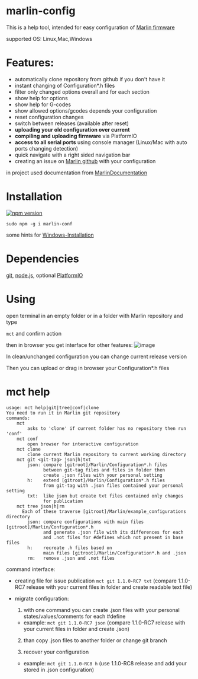 # marlin-config

This is a help tool, intended for easy configuration of [Marlin firmware](https://github.com/MarlinFirmware/Marlin)

supported OS: Linux,Mac,Windows

# Features:

* automatically clone repository from github if you don't have it
* instant changing of Configuration*.h files
* filter only changed options overall and for each section
* show help for options
* show help for G-codes
* show allowed options/gcodes depends your configuration
* reset configuration changes
* switch between releases (available after reset)
* **uploading your old configuration over current**
* **compiling and uploading firmware** via PlatformIO
* **access to all serial ports** using console manager (Linux/Mac with auto ports changing detection)
* quick navigate with a right sided navigation bar
* creating an issue on [Marlin github](https://github.com/MarlinFirmware/Marlin) with your configuration

in project used documentation from [MarlinDocumentation](https://github.com/MarlinFirmware/MarlinDocumentation/_configuration/configuration.md)


# Installation
[![npm version](https://badge.fury.io/js/marlin-conf.svg)](https://badge.fury.io/js/marlin-conf)

`sudo npm -g i marlin-conf`

some hints for [Windows-Installation](https://github.com/akaJes/marlin-config/wiki/Windows-Installation)

# Dependencies

[git](https://git-scm.com/downloads), [node.js](https://nodejs.org/en/download/), optional [PlatformIO](http://docs.platformio.org/en/latest/installation.html)

# Using
open terminal in an empty folder or in a folder with Marlin repository and type

`mct` and confirm action

then in browser you get interface for other features:
![image](https://cloud.githubusercontent.com/assets/3035266/26492336/2934c98c-421c-11e7-8aab-3ddab57525f3.png)


In clean/unchanged configuration you can change current release version

Then you can upload or drag in browser your Configuration*.h files

# mct help
```
usage: mct help|git|tree|conf|clone
You need to run it in Marlin git repository
commands:
    mct
        asks to 'clone' if current folder has no repository then run 'conf'
    mct conf
        open browser for interactive configuration
    mct clone
        clone current Marlin repository to current working directory
    mct git <git-tag> json|h|txt
        json: compare [gitroot]/Marlin/Configuration*.h files
              between git-tag files and files in folder then
              create .json files with your personal setting
        h:    extend [gitroot]/Marlin/Configuration*.h files
              from git-tag with .json files contained your personal setting
        txt:  like json but create txt files contained only changes
              for publication
    mct tree json|h|rm
      Each of these traverse [gitroot]/Marlin/example_configurations directory
        json: compare configurations with main files [gitroot]/Marlin/Configuration*.h
              and generate .json file with its differences for each
              and .not files for #defines which not present in base files
        h:    recreate .h files based on 
              main files [gitroot]/Marlin/Configuration*.h and .json
        rm:   remove .json and .not files
```
command interface:

* creating file for issue publication `mct git 1.1.0-RC7 txt` (compare 1.1.0-RC7 release with your current files in folder and create readable text file)

* migrate configuration:

  1. with one command you can create .json files with your personal states/values/comments for each #define

    - example: `mct git 1.1.0-RC7 json` (compare 1.1.0-RC7 release with your current files in folder and create .json)

  2. than copy .json files to another folder or change git branch

  3. recover your configuration

    - example: `mct git 1.1.0-RC8 h` (use 1.1.0-RC8 release and add your stored in .json configuration)
